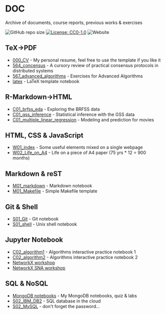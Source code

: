 # DOC
Archive of documents, course reports, previous works & exercises

![GitHub repo size](https://img.shields.io/github/repo-size/neo-mashiro/DOC?label=Doc%20Size&style=social)
[![License: CC0-1.0](https://img.shields.io/badge/License-CC0%201.0-blue.svg?style=plastic)](http://creativecommons.org/publicdomain/zero/1.0/)
![Website](https://img.shields.io/website?down_color=lightgrey&down_message=Offline&label=Website&style=plastic&up_message=Online&url=https%3A%2F%2Fnbviewer.jupyter.org%2Fgithub%2Fneo-mashiro%2FDOC%2Fblob%2Fmaster%2FW01_index.html)

## TeX->PDF
- [000_CV](https://github.com/neo-mashiro/DOC/blob/master/000_CV.pdf) - My personal resume, feel free to use the template if you like it
- [564_concensus](https://github.com/neo-mashiro/DOC/blob/master/564_concensus.pdf) - A cursory review of practical consensus protocols in distributed systems
- [567_advanced_algorithms](https://github.com/neo-mashiro/DOC/blob/master/567_advanced_algorithms.pdf) - Exercises for Advanced Algorithms
- [latex](https://github.com/neo-mashiro/DOC/blob/master/latex.pdf) - LaTeX template notebook

## R-Markdown->HTML
- [C01_brfss_eda](https://nbviewer.jupyter.org/github/neo-mashiro/DOC/blob/master/C01_brfss_eda.html) - Exploring the BRFSS data
- [C01_gss_inference](https://nbviewer.jupyter.org/github/neo-mashiro/DOC/blob/master/C01_gss_inference.html) - Statistical inference with the GSS data
- [C01_multiple_linear_regression](https://nbviewer.jupyter.org/github/neo-mashiro/DOC/blob/master/C01_multiple_linear_regression.html) - Modeling and prediction for movies

## HTML, CSS & JavaScript
- [W01_index](https://nbviewer.jupyter.org/github/neo-mashiro/DOC/blob/master/W01_index.html) - Some useful elements mixed on a single webpage
- [W02_Life_on_A4](https://nbviewer.jupyter.org/github/neo-mashiro/DOC/blob/master/W02_Life_on_A4.html) - Life on a piece of A4 paper (75 yrs * 12 = 900 months)

## Markdown & reST
- [M01_markdown](https://github.com/neo-mashiro/DOC/blob/master/M01_markdown.md) - Markdown notebook
- [M01_Makefile](https://github.com/neo-mashiro/DOC/blob/master/M01_Makefile.md) - Simple Makefile template

## Git & Shell
- [S01_Git](https://github.com/neo-mashiro/DOC/blob/master/S01_Git.sh) - Git notebook
- [S01_shell](https://github.com/neo-mashiro/DOC/blob/master/S01_shell.sh) - Unix shell notebook

## Jupyter Notebook
- [C02_algorithm1](https://nbviewer.jupyter.org/github/neo-mashiro/DOC/blob/master/C02_algorithm1.ipynb) - Algorithms interactive practice notebook 1
- [C02_algorithm2](https://nbviewer.jupyter.org/github/neo-mashiro/DOC/blob/master/C02_algorithm2.ipynb) - Algorithms interactive practice notebook 2
- [NetworkX workshop](https://github.com/neo-mashiro/DOC/blob/master/NetworkX%20workshop/)
- [NetworkX SNA workshop](https://github.com/neo-mashiro/DOC/blob/master/NetworkX%20SNA%20workshop/)

## SQL & NoSQL
- [MongoDB notebooks](https://github.com/neo-mashiro/DOC/blob/master/MongoDB%20notebooks) - My MongoDB notebooks, quiz & labs
- [S02_IBM_DB2](https://github.com/neo-mashiro/DOC/blob/master/S02_IBM%20DB2.ipynb) - SQL database in the cloud
- [S02_MySQL](https://github.com/neo-mashiro/DOC/blob/master/S02_MySQL.sql) - don't forget the password...
